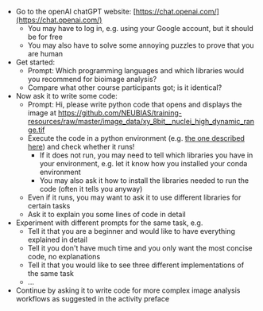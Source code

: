 - Go to the openAI chatGPT website: [https://chat.openai.com/](https://chat.openai.com/)
  - You may have to log in, e.g. using your Google account, but it should be for free
  - You may also have to solve some annoying puzzles to prove that you are human
- Get started:
  - Prompt: Which programming languages and which libraries would you recommend for bioimage analysis?
  - Compare what other course participants got; is it identical?
- Now ask it to write some code: 
  - Prompt: Hi, please write python code that opens and displays the image at https://github.com/NEUBIAS/training-resources/raw/master/image_data/xy_8bit__nuclei_high_dynamic_range.tif
  - Execute the code in a python environment (e.g. [the one described here](https://neubias.github.io/training-resources/tool_installation/index.html#skimage_napari)) and check whether it runs!
    - If it does not run, you may need to tell which libraries you have in your environment, e.g. let it know how you installed your conda environment
    - You may also ask it how to install the libraries needed to run the code (often it tells you anyway)
  - Even if it runs, you may want to ask it to use different libraries for certain tasks 
  - Ask it to explain you some lines of code in detail
- Experiment with different prompts for the same task, e.g.
  - Tell it that you are a beginner and would like to have everything explained in detail
  - Tell it you don't have much time and you only want the most concise code, no explanations
  - Tell it that you would like to see three different implementations of the same task
  - ...
- Continue by asking it to write code for more complex image analysis workflows as suggested in the activity preface   
